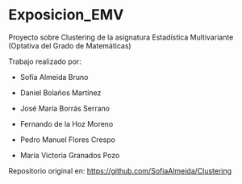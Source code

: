 # Exposicion_EMV
Proyecto sobre Clustering de la asignatura Estadística Multivariante (Optativa del Grado de Matemáticas)

Trabajo realizado por:

- Sofía Almeida Bruno

- Daniel Bolaños Martínez

- José María Borrás Serrano

- Fernando de la Hoz Moreno

- Pedro Manuel Flores Crespo

- María Victoria Granados Pozo

Repositorio original en: https://github.com/SofiaAlmeida/Clustering
